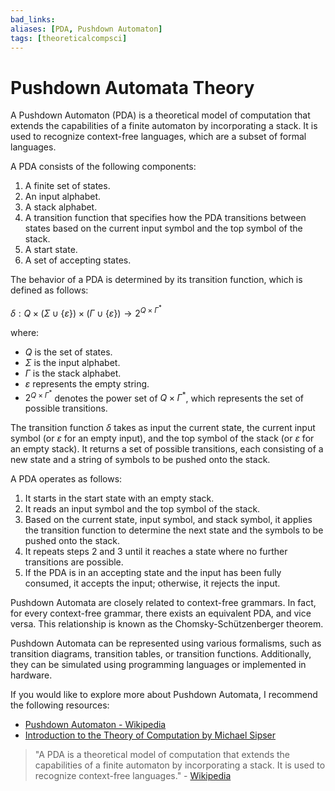 ```yaml
---
bad_links: 
aliases: [PDA, Pushdown Automaton]
tags: [theoreticalcompsci]
---
```

# Pushdown Automata Theory

A Pushdown Automaton (PDA) is a theoretical model of computation that extends the capabilities of a finite automaton by incorporating a stack. It is used to recognize context-free languages, which are a subset of formal languages.

A PDA consists of the following components:
1. A finite set of states.
2. An input alphabet.
3. A stack alphabet.
4. A transition function that specifies how the PDA transitions between states based on the current input symbol and the top symbol of the stack.
5. A start state.
6. A set of accepting states.

The behavior of a PDA is determined by its transition function, which is defined as follows:

$\delta: Q \times (\Sigma \cup \{\varepsilon\}) \times (\Gamma \cup \{\varepsilon\}) \rightarrow 2^{Q \times \Gamma^*}$

where:
- $Q$ is the set of states.
- $\Sigma$ is the input alphabet.
- $\Gamma$ is the stack alphabet.
- $\varepsilon$ represents the empty string.
- $2^{Q \times \Gamma^*}$ denotes the power set of $Q \times \Gamma^*$, which represents the set of possible transitions.

The transition function $\delta$ takes as input the current state, the current input symbol (or $\varepsilon$ for an empty input), and the top symbol of the stack (or $\varepsilon$ for an empty stack). It returns a set of possible transitions, each consisting of a new state and a string of symbols to be pushed onto the stack.

A PDA operates as follows:
1. It starts in the start state with an empty stack.
2. It reads an input symbol and the top symbol of the stack.
3. Based on the current state, input symbol, and stack symbol, it applies the transition function to determine the next state and the symbols to be pushed onto the stack.
4. It repeats steps 2 and 3 until it reaches a state where no further transitions are possible.
5. If the PDA is in an accepting state and the input has been fully consumed, it accepts the input; otherwise, it rejects the input.

Pushdown Automata are closely related to context-free grammars. In fact, for every context-free grammar, there exists an equivalent PDA, and vice versa. This relationship is known as the Chomsky-Schützenberger theorem.

Pushdown Automata can be represented using various formalisms, such as transition diagrams, transition tables, or transition functions. Additionally, they can be simulated using programming languages or implemented in hardware.

If you would like to explore more about Pushdown Automata, I recommend the following resources:
- [Pushdown Automaton - Wikipedia](https://en.wikipedia.org/wiki/Pushdown_automaton)
- [Introduction to the Theory of Computation by Michael Sipser](https://www.amazon.com/Introduction-Theory-Computation-Michael-Sipser/dp/113318779X)

> "A PDA is a theoretical model of computation that extends the capabilities of a finite automaton by incorporating a stack. It is used to recognize context-free languages." - [Wikipedia](https://en.wikipedia.org/wiki/Pushdown_automaton)